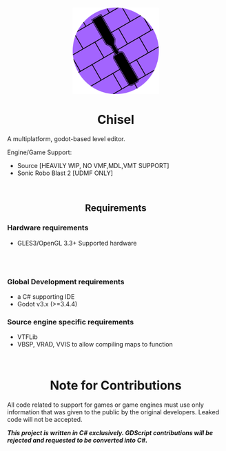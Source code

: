 <p align="center">
<img src="./chisel-icon.svg" width="200" height="200">
<h1 align="center">Chisel</h1>
</p>
A multiplatform, godot-based level editor.

Engine/Game Support:
- Source [HEAVILY WIP, NO VMF,MDL,VMT SUPPORT]
- Sonic Robo Blast 2 [UDMF ONLY]

<br>
<h2 align="center"> Requirements </h2>

### Hardware requirements
- GLES3/OpenGL 3.3+ Supported hardware
<br>
<br>

### Global Development requirements
- a C# supporting IDE
- Godot v3.x (>=3.4.4)

### Source engine specific requirements
- VTFLib
- VBSP, VRAD, VVIS to allow compiling maps to function

<br>
<h1 align="center"> Note for Contributions </h1>
All code related to support for games or game engines must use only information that was given to the public by the original developers. Leaked code will not be accepted.

***This project is written in C# exclusively. GDScript contributions will be rejected and requested to be converted into C#.***
